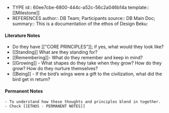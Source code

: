 - TYPE
  id:: 60ee7cbe-6800-444c-a52c-56c2a046b14a
  template:: [[Milestone]]
- REFERENCES
  author:: DB Team; Participants
  source:: DB Main Doc; 
  summary:: This is a documentation of the ethos of Design Beku:
#### Literature Notes
- Do they have [["CORE PRINCIPLES"]]; if yes, what would they look like?
- [[Standing]] What are they standing for?
- [[Remembering]]- What do they remember and keep in mind?
- [[Growing]] - What shapes do they take when they grow? How do they grow? How do they nurture themselves?
- [[Being]] - If the bird’s wings were a gift to the civilization, what did the bird get in return?
#### Permanent Notes
	- To understand how these thoughts and principles blend in together.
	- Check [[ETHOS - PERMANENT NOTES]]